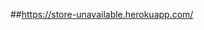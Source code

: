 ##https://store-unavailable.herokuapp.com/
<!-- Basket(Momo) - SignedInMenu(ChangePwd) - ProfileForm(textwarn) - AdminMember(lockout) -->
<!--
      + chọn size, màu sản phẩm
      + blog
      + tồn kho x
      + khuyễn mãi
      + đăng nhập gmail
      + hủy đơn hàng
      + hoàn tiền momo
 -->